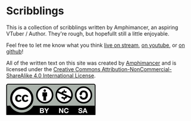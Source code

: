 # Scribblings

This is a collection of scribblings written by Amphimancer, an aspiring VTuber / Author.
They're rough, but hopefullt still a little enjoyable.

Feel free to let me know what you think [live on stream](https://www.twitch.tv/amphimancer), [on youtube](https://www.youtube.com/@Amphimancer), or [on github](https://github.com/amphimancer/scribblings)!

All of the written text on this site was created by [Amphimancer](https://github.com/amphimancer) and is licensed under the [Creative Commons Attribution-NonCommercial-ShareAlike 4.0 International License](https://creativecommons.org/licenses/by-nc-sa/4.0/legalcode).

[<p><img  class="center" src="src/content/cc/by-nc-sa.svg" /></p>](https://creativecommons.org/licenses/by-sa/4.0/)

